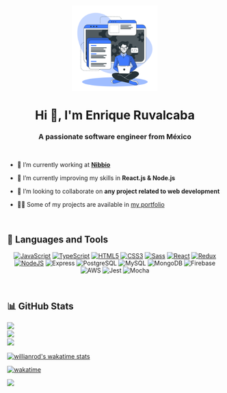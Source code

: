 <div align="center"><img align="center" src="./dev.png" style="width: 200px"/></div>

<h1 align="center">Hi 👋, I'm Enrique Ruvalcaba</h1>
<h3 width="24" align="center">A passionate software engineer from México</h3>

<br>

- 🔭 I’m currently working at **[Nibbio](https://www.nibbio.co/)**

- 🌱 I’m currently improving my skills in **React.js & Node.js**

- 👯 I’m looking to collaborate on **any project related to web development**

- 👨‍💻 Some of my projects are available in [my portfolio](https://ruvalsen.netlify.app/#projects)

<br>

## 🧰 Languages and Tools

<p align="center">
<a href="https://developer.mozilla.org/en-US/docs/Web/JavaScript" target="_blank" rel="noreferrer"><img src="https://raw.githubusercontent.com/danielcranney/readme-generator/main/public/icons/skills/javascript-colored.svg" width="36" height="36" alt="JavaScript" /></a>
<a href="https://www.typescriptlang.org/" target="_blank" rel="noreferrer"><img src="https://raw.githubusercontent.com/danielcranney/readme-generator/main/public/icons/skills/typescript-colored.svg" width="36" height="36" alt="TypeScript" /></a>
<a href="https://developer.mozilla.org/en-US/docs/Glossary/HTML5" target="_blank" rel="noreferrer"><img src="https://raw.githubusercontent.com/danielcranney/readme-generator/main/public/icons/skills/html5-colored.svg" width="36" height="36" alt="HTML5" /></a>
<a href="https://www.w3.org/TR/CSS/#css" target="_blank" rel="noreferrer"><img src="https://raw.githubusercontent.com/danielcranney/readme-generator/main/public/icons/skills/css3-colored.svg" width="36" height="36" alt="CSS3" /></a>
<a href="https://sass-lang.com/" target="_blank" rel="noreferrer"><img src="https://raw.githubusercontent.com/danielcranney/readme-generator/main/public/icons/skills/sass-colored.svg" width="36" height="36" alt="Sass" /></a>
<a href="https://reactjs.org/" target="_blank" rel="noreferrer"><img src="https://raw.githubusercontent.com/danielcranney/readme-generator/main/public/icons/skills/react-colored.svg" width="36" height="36" alt="React" /></a>
<a href="https://redux.js.org/" target="_blank" rel="noreferrer"><img src="https://raw.githubusercontent.com/danielcranney/readme-generator/main/public/icons/skills/redux-colored.svg" width="36" height="36" alt="Redux" /></a>
<a href="https://nodejs.org/en/" target="_blank" rel="noreferrer"><img src="https://raw.githubusercontent.com/danielcranney/readme-generator/main/public/icons/skills/nodejs-colored.svg" width="36" height="36" alt="NodeJS" /></a>
<a><img src="https://i.imgur.com/iddNcx4.png" width="36" height="36" alt="Express" /></a>
<a><img src="https://cdn.jsdelivr.net/gh/devicons/devicon/icons/postgresql/postgresql-plain.svg" width="36" height="36" alt="PostgreSQL" /></a>
<a><img src="https://cdn.jsdelivr.net/gh/devicons/devicon/icons/mysql/mysql-plain.svg" width="36" height="36" alt="MySQL" /></a>
<a><img src="https://cdn.jsdelivr.net/gh/devicons/devicon/icons/mongodb/mongodb-plain.svg" width="36" height="36" alt="MongoDB" /></a>
<a><img src="https://cdn.jsdelivr.net/gh/devicons/devicon/icons/firebase/firebase-plain.svg" width="36" height="36" alt="Firebase" /></a>
<a><img src="https://cdn.jsdelivr.net/gh/devicons/devicon/icons/amazonwebservices/amazonwebservices-original.svg" width="36" height="36" alt="AWS" /></a>
<a><img src="https://cdn.jsdelivr.net/gh/devicons/devicon/icons/jest/jest-plain.svg" width="36" height="36" alt="Jest" /></a>
<a><img src="https://cdn.jsdelivr.net/gh/devicons/devicon/icons/mocha/mocha-plain.svg" width="36" height="36" alt="Mocha" /></a>
</p>

<br>

## 📊 GitHub Stats

![](https://github-readme-stats-88s7ryw7g-cthulhuscode.vercel.app/api/top-langs/?username=cthulhuscode&theme=dark&hide_border=true&include_all_commits=false&count_private=true&layout=compact)<br>
![](https://github-readme-stats-88s7ryw7g-cthulhuscode.vercel.app/api?username=cthulhuscode&theme=dark&hide_border=true&include_all_commits=false&count_private=true)<br/>
![](https://github-readme-streak-stats.herokuapp.com/?user=cthulhuscode&theme=dark&hide_border=true)<br/>

[![willianrod's wakatime stats](https://github-readme-stats-88s7ryw7g-cthulhuscode.vercel.app/api/wakatime?username=cthulhuscode&theme=dark&hide_border=true)](https://github.com/anuraghazra/github-readme-stats)

[![wakatime](https://wakatime.com/badge/user/aeae4449-d917-4ed2-9eb8-76e13c47ab75.svg?style=flat)](https://wakatime.com/@aeae4449-d917-4ed2-9eb8-76e13c47ab75)

[![](https://visitcount.itsvg.in/api?id=cthulhuscode&icon=5&color=12)](https://visitcount.itsvg.in)
